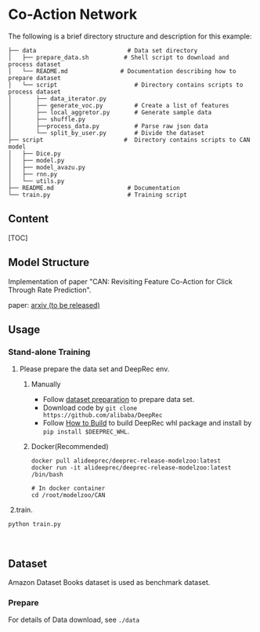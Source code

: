 # Co-Action Network

The following is a brief directory structure and description for this example:



```
├── data                          # Data set directory
│   ├── prepare_data.sh          # Shell script to download and process dataset
│   └── README.md               # Documentation describing how to prepare dataset
│   └── script                      # Directory contains scripts to process dataset
│       ├── data_iterator.py           
│       ├── generate_voc.py         # Create a list of features
│       ├── local_aggretor.py       # Generate sample data     
│       ├── shuffle.py
│       ├──process_data.py          # Parse raw json data
│       └── split_by_user.py        # Divide the dataset
├── script                       #  Directory contains scripts to CAN model
│	├── Dice.py
│	├── model.py
│	├── model_avazu.py
│	├── rnn.py
│	└── utils.py
├── README.md                     # Documentation
└── train.py                      # Training script
```



## Content

[TOC]



## Model Structure

Implementation of paper "CAN: Revisiting Feature Co-Action for Click Through Rate Prediction".

paper: [arxiv (to be released)]()



## Usage

### Stand-alone Training

1. Please prepare the data set and DeepRec env.

   1. Manually

      - Follow [dataset preparation](https://github.com/alibaba/DeepRec/tree/main/modelzoo/DIEN#prepare) to prepare data set.
      - Download code by `git clone https://github.com/alibaba/DeepRec`
      - Follow [How to Build](https://github.com/alibaba/DeepRec#how-to-build) to build DeepRec whl package and install by `pip install $DEEPREC_WHL`.

   2. Docker(Recommended)

      ```
      docker pull alideeprec/deeprec-release-modelzoo:latest
      docker run -it alideeprec/deeprec-release-modelzoo:latest /bin/bash
      
      # In docker container
      cd /root/modelzoo/CAN
      ```

​	2.train.

```
python train.py
```

​	



## Dataset

Amazon Dataset Books dataset is used as benchmark dataset.

### Prepare

For details of Data download, see `./data`




